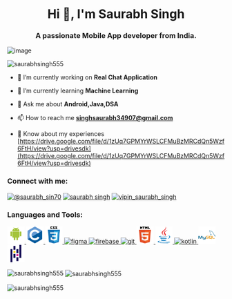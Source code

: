 <h1 align="center">Hi 👋, I'm Saurabh Singh</h1>
<h3 align="center">A passionate Mobile App developer from India.</h3>

![image](https://github.com/user-attachments/assets/57583eb1-eb25-4aa4-a80e-785960388c13)


<p align="left"> <img src="https://komarev.com/ghpvc/?username=saurabhsingh555&label=Profile%20views&color=0e75b6&style=flat" alt="saurabhsingh555" /> </p>

- 🔭 I’m currently working on **Real Chat Application**

- 🌱 I’m currently learning **Machine Learning**

- 💬 Ask me about **Android,Java,DSA**

- 📫 How to reach me **singhsaurabh34907@gmail.com**

- 📄 Know about my experiences [https://drive.google.com/file/d/1zUq7GPMYrWSLCFMuBzMRCdQn5Wzf6FtH/view?usp=drivesdk](https://drive.google.com/file/d/1zUq7GPMYrWSLCFMuBzMRCdQn5Wzf6FtH/view?usp=drivesdk)

<h3 align="left">Connect with me:</h3>
<p align="left">
<a href="https://twitter.com/@saurabh_sin70" target="blank"><img align="center" src="https://raw.githubusercontent.com/rahuldkjain/github-profile-readme-generator/master/src/images/icons/Social/twitter.svg" alt="@saurabh_sin70" height="30" width="40" /></a>
<a href="https://linkedin.com/in/saurabh singh" target="blank"><img align="center" src="https://raw.githubusercontent.com/rahuldkjain/github-profile-readme-generator/master/src/images/icons/Social/linked-in-alt.svg" alt="saurabh singh" height="30" width="40" /></a>
<a href="https://instagram.com/vipin_saurabh_singh" target="blank"><img align="center" src="https://raw.githubusercontent.com/rahuldkjain/github-profile-readme-generator/master/src/images/icons/Social/instagram.svg" alt="vipin_saurabh_singh" height="30" width="40" /></a>
</p>

<h3 align="left">Languages and Tools:</h3>
<p align="left"> <a href="https://developer.android.com" target="_blank" rel="noreferrer"> <img src="https://raw.githubusercontent.com/devicons/devicon/master/icons/android/android-original-wordmark.svg" alt="android" width="40" height="40"/> </a> <a href="https://www.cprogramming.com/" target="_blank" rel="noreferrer"> <img src="https://raw.githubusercontent.com/devicons/devicon/master/icons/c/c-original.svg" alt="c" width="40" height="40"/> </a> <a href="https://www.w3schools.com/css/" target="_blank" rel="noreferrer"> <img src="https://raw.githubusercontent.com/devicons/devicon/master/icons/css3/css3-original-wordmark.svg" alt="css3" width="40" height="40"/> </a> <a href="https://www.figma.com/" target="_blank" rel="noreferrer"> <img src="https://www.vectorlogo.zone/logos/figma/figma-icon.svg" alt="figma" width="40" height="40"/> </a> <a href="https://firebase.google.com/" target="_blank" rel="noreferrer"> <img src="https://www.vectorlogo.zone/logos/firebase/firebase-icon.svg" alt="firebase" width="40" height="40"/> </a> <a href="https://git-scm.com/" target="_blank" rel="noreferrer"> <img src="https://www.vectorlogo.zone/logos/git-scm/git-scm-icon.svg" alt="git" width="40" height="40"/> </a> <a href="https://www.w3.org/html/" target="_blank" rel="noreferrer"> <img src="https://raw.githubusercontent.com/devicons/devicon/master/icons/html5/html5-original-wordmark.svg" alt="html5" width="40" height="40"/> </a> <a href="https://www.java.com" target="_blank" rel="noreferrer"> <img src="https://raw.githubusercontent.com/devicons/devicon/master/icons/java/java-original.svg" alt="java" width="40" height="40"/> </a> <a href="https://kotlinlang.org" target="_blank" rel="noreferrer"> <img src="https://www.vectorlogo.zone/logos/kotlinlang/kotlinlang-icon.svg" alt="kotlin" width="40" height="40"/> </a> <a href="https://www.mysql.com/" target="_blank" rel="noreferrer"> <img src="https://raw.githubusercontent.com/devicons/devicon/master/icons/mysql/mysql-original-wordmark.svg" alt="mysql" width="40" height="40"/> </a> <a href="https://pandas.pydata.org/" target="_blank" rel="noreferrer"> <img src="https://raw.githubusercontent.com/devicons/devicon/2ae2a900d2f041da66e950e4d48052658d850630/icons/pandas/pandas-original.svg" alt="pandas" width="40" height="40"/> </a> </p>

<p><img align="left" src="https://github-readme-stats.vercel.app/api/top-langs?username=saurabhsingh555&show_icons=true&locale=en&layout=compact" alt="saurabhsingh555" /></p>

<p>&nbsp;<img align="center" src="https://github-readme-stats.vercel.app/api?username=saurabhsingh555&show_icons=true&locale=en" alt="saurabhsingh555" /></p>

<p><img align="center" src="https://github-readme-streak-stats.herokuapp.com/?user=saurabhsingh555&" alt="saurabhsingh555" /></p>
